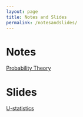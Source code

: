 ```yaml
---
layout: page
title: Notes and Slides
permalink: /notesandslides/
---
```

# Notes

[Probability Theory](https://raw.githubusercontent.com/joelters/website/gh-pages/assets/notes_prob.pdf)

# Slides

[U-statistics](https://raw.githubusercontent.com/joelters/website/gh-pages/assets/slides_ustats.pdf)
